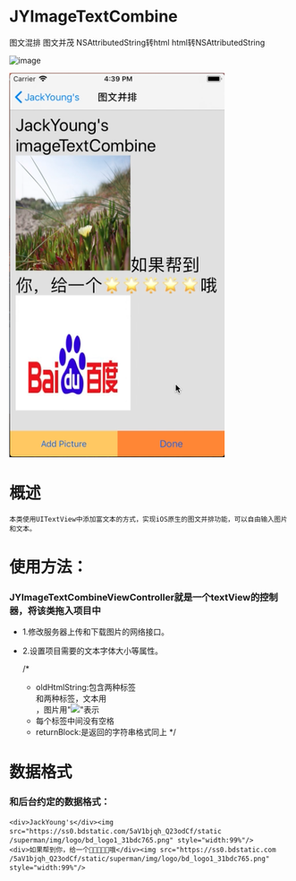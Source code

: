 # JYImageTextCombine
图文混排 图文并茂 NSAttributedString转html  html转NSAttributedString 

![image](https://github.com/JackYoung1989/JYImageTextCombine/blob/master/JYImageTextCombine/JYImageTextCombine/imageTextCombine.gif)

![image](https://github.com/JackYoung1989/JYImageTextCombine/blob/master/JYImageTextCombine/JYImageTextCombine/screenShot.png)

# 概述
    本类使用UITextView中添加富文本的方式，实现iOS原生的图文并排功能，可以自由输入图片和文本。

# 使用方法：
    
### JYImageTextCombineViewController就是一个textView的控制器，将该类拖入项目中
* 1.修改服务器上传和下载图片的网络接口。
* 2.设置项目需要的文本字体大小等属性。
    
    /*
    * oldHtmlString:包含两种标签<div>和<img>两种标签，文本用<div>，图片用"<img src="http://...." style=width:99%/>"表示
    * 每个标签中间没有空格
    * returnBlock:是返回的字符串格式同上
    */

# 数据格式

### 和后台约定的数据格式：
    <div>JackYoung's</div><img src="https://ss0.bdstatic.com/5aV1bjqh_Q23odCf/static
    /superman/img/logo/bd_logo1_31bdc765.png" style="width:99%"/>
    <div>如果帮到你，给一个🌟🌟🌟🌟🌟哦</div><img src="https://ss0.bdstatic.com
    /5aV1bjqh_Q23odCf/static/superman/img/logo/bd_logo1_31bdc765.png" style="width:99%"/>
    


